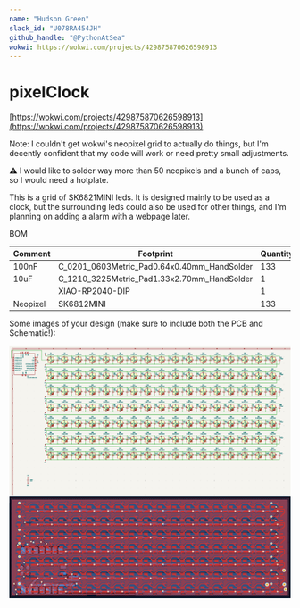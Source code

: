 ```yaml
---
name: "Hudson Green"
slack_id: "U078RA454JH"
github_handle: "@PythonAtSea"
wokwi: https://wokwi.com/projects/429875870626598913
---
```


# pixelClock

[https://wokwi.com/projects/429875870626598913](https://wokwi.com/projects/429875870626598913)

Note: I couldn't get wokwi's neopixel grid to actually do things, but I'm decently confident that my code will work or need pretty small adjustments.

⚠️ I would like to solder way more than 50 neopixels and a bunch of caps, so I would need a hotplate.

This is a grid of SK6821MINI leds. It is designed mainly to be used as a clock, but the surrounding leds could also be used for other things, and I'm planning on adding a alarm with a webpage later.

BOM

|   Comment     |   Footprint                                   |   Quantity    |   LCSC        |   Price   |
|---------------|-----------------------------------------------|---------------|---------------|-----------|
|   100nF       |   C_0201_0603Metric_Pad0.64x0.40mm_HandSolder |   133         |   C30926      |   $0.44   |
|   10uF        |   C_1210_3225Metric_Pad1.33x2.70mm_HandSolder |   1           |   C7432790    |   $0.38   |
|               |   XIAO-RP2040-DIP                             |   1		    |               |           |
|   Neopixel    |  	SK6812MINI                                  |   133		    |               |           |

Some images of your design (make sure to include both the PCB and Schematic!):

![Schematic](./Schematic.png)
![PCB](./PCB.png)